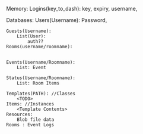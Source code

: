 
Memory:
    Logins(key_to_dash):
        key,
        expiry,
        username,
        

Databases:
    Users(Username):
        Password,

    Guests(Username):
        List(User):
            auth??
    Rooms(username/roomname):
         

    Events(Username/Roomname):
        List: Event

    Status(Username/Roomname):
        List: Room Items

    Templates(PATH): //Classes
        <TODO>
    Items: //Instances
        <Template Contents>
    Resources:
        Blob file data
    Rooms : Event Logs



